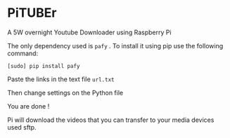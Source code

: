 # PiTUBEr
A 5W overnight Youtube Downloader using Raspberry Pi

The only dependency used is `pafy` . To install it using pip use the following command:

`[sudo] pip install pafy`

Paste the links in the text file `url.txt`

Then change settings on the Python file

You are done !

Pi will download the videos that you can transfer to your media devices used sftp.


